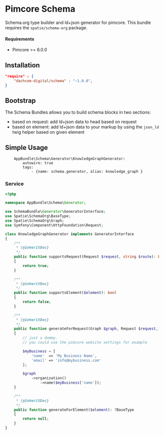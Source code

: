 # Pimcore Schema
Schema.org type builder and ld+json generator for pimcore. This bundle requires the `spatie/schema-org` package. 

#### Requirements
* Pimcore >= 6.0.0

## Installation

```json
"require" : {
    "dachcom-digital/schema" : "~1.0.0",
}
```

## Bootstrap
The Schema Bundles allows you to build schema blocks in two sections:

- based on request: add ld+json data to head based on request
- based on element: add ld+json data to your markup by using the `json_ld` twig helper based on given element

## Simple Usage

```twig
    AppBundle\Schema\Generator\KnowledgeGraphGenerator:
        autowire: true
        tags:
            - {name: schema.generator, alias: knowledge_graph }
```

### Service

```php
<?php

namespace AppBundle\Schema\Generator;

use SchemaBundle\Generator\GeneratorInterface;
use Spatie\SchemaOrg\BaseType;
use Spatie\SchemaOrg\Graph;
use Symfony\Component\HttpFoundation\Request;

class KnowledgeGraphGenerator implements GeneratorInterface
{
    /**
     * {@inheritDoc}
     */
    public function supportsRequest(Request $request, string $route): bool
    {
        return true;
    }

    /**
     * {@inheritDoc}
     */
    public function supportsElement($element): bool
    {
        return false;
    }

    /**
     * {@inheritDoc}
     */
    public function generateForRequest(Graph $graph, Request $request, array &$schemaBlocks): void
    {
        // just a dummy.
        // you could use the pimcore website settings for example

        $myBusiness = [
            'name'  => 'My Business Name',
            'email' => 'info@mybusiness.com'
        ];

        $graph
            ->organization()
                ->name($myBusiness['name']);
    }

    /**
     * {@inheritDoc}
     */
    public function generateForElement($element): ?BaseType
    {
        return null;
    }
}
```
